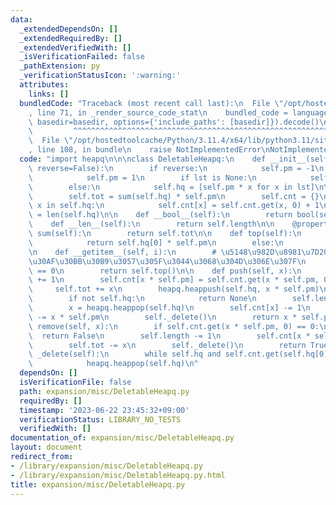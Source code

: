 ```yaml
---
data:
  _extendedDependsOn: []
  _extendedRequiredBy: []
  _extendedVerifiedWith: []
  _isVerificationFailed: false
  _pathExtension: py
  _verificationStatusIcon: ':warning:'
  attributes:
    links: []
  bundledCode: "Traceback (most recent call last):\n  File \"/opt/hostedtoolcache/Python/3.11.4/x64/lib/python3.11/site-packages/onlinejudge_verify/documentation/build.py\"\
    , line 71, in _render_source_code_stat\n    bundled_code = language.bundle(stat.path,\
    \ basedir=basedir, options={'include_paths': [basedir]}).decode()\n          \
    \         ^^^^^^^^^^^^^^^^^^^^^^^^^^^^^^^^^^^^^^^^^^^^^^^^^^^^^^^^^^^^^^^^^^^^^^^^^^^^^^^^^\n\
    \  File \"/opt/hostedtoolcache/Python/3.11.4/x64/lib/python3.11/site-packages/onlinejudge_verify/languages/python.py\"\
    , line 108, in bundle\n    raise NotImplementedError\nNotImplementedError\n"
  code: "import heapq\n\n\nclass DeletableHeapq:\n    def __init__(self, lst=None,\
    \ reverse=False):\n        if reverse:\n            self.pm = -1\n        else:\n\
    \            self.pm = 1\n        if lst is None:\n            self.hq = []\n\
    \        else:\n            self.hq = [self.pm * x for x in lst]\n\n        heapq.heapify(self.hq)\n\
    \        self.tot = sum(self.hq) * self.pm\n        self.cnt = {}\n        for\
    \ x in self.hq:\n            self.cnt[x] = self.cnt.get(x, 0) + 1\n        self.length\
    \ = len(self.hq)\n\n    def __bool__(self):\n        return bool(self.hq)\n\n\
    \    def __len__(self):\n        return self.length\n\n    @property\n    def\
    \ sum(self):\n        return self.tot\n\n    def top(self):\n        if self.hq:\n\
    \            return self.hq[0] * self.pm\n        else:\n            return None\n\
    \n    def __getitem__(self, i):\n        # \u5148\u982D\u8981\u7D20\u306B\u30A2\
    \u30AF\u30BB\u30B9\u3057\u305F\u3044\u3068\u304D\u306E\u307F\n        assert i\
    \ == 0\n        return self.top()\n\n    def push(self, x):\n        self.length\
    \ += 1\n        self.cnt[x * self.pm] = self.cnt.get(x * self.pm, 0) + 1\n   \
    \     self.tot += x\n        heapq.heappush(self.hq, x * self.pm)\n\n    def pop(self):\n\
    \        if not self.hq:\n            return None\n        self.length -= 1\n\
    \        x = heapq.heappop(self.hq)\n        self.cnt[x] -= 1\n        self.tot\
    \ -= x * self.pm\n        self._delete()\n        return x * self.pm\n\n    def\
    \ remove(self, x):\n        if self.cnt.get(x * self.pm, 0) == 0:\n          \
    \  return False\n        self.length -= 1\n        self.cnt[x * self.pm] -= 1\n\
    \        self.tot -= x\n        self._delete()\n        return True\n\n    def\
    \ _delete(self):\n        while self.hq and self.cnt.get(self.hq[0], 0) == 0:\n\
    \            heapq.heappop(self.hq)\n"
  dependsOn: []
  isVerificationFile: false
  path: expansion/misc/DeletableHeapq.py
  requiredBy: []
  timestamp: '2023-06-22 23:45:32+09:00'
  verificationStatus: LIBRARY_NO_TESTS
  verifiedWith: []
documentation_of: expansion/misc/DeletableHeapq.py
layout: document
redirect_from:
- /library/expansion/misc/DeletableHeapq.py
- /library/expansion/misc/DeletableHeapq.py.html
title: expansion/misc/DeletableHeapq.py
---
```

